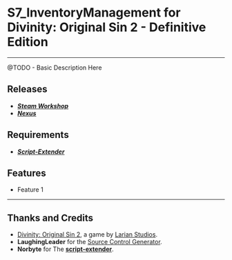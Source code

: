 # S7_InventoryManagement for Divinity: Original Sin 2 - Definitive Edition

----------

@TODO - Basic Description Here

## Releases

* ***[Steam Workshop]()*** 
* ***[Nexus]()***

## Requirements

* ***[Script-Extender](https://github.com/Norbyte/ositools)***

## Features

* Feature 1

----------

## Thanks and Credits

* [Divinity: Original Sin 2](http://store.steampowered.com/app/435150/Divinity_Original_Sin_2/), a game by [Larian Studios](http://larian.com/).
* **LaughingLeader** for the [Source Control Generator](https://github.com/LaughingLeader/SourceControlGenerator).
* **Norbyte** for The **[script-extender](https://github.com/Norbyte/ositools)**.




